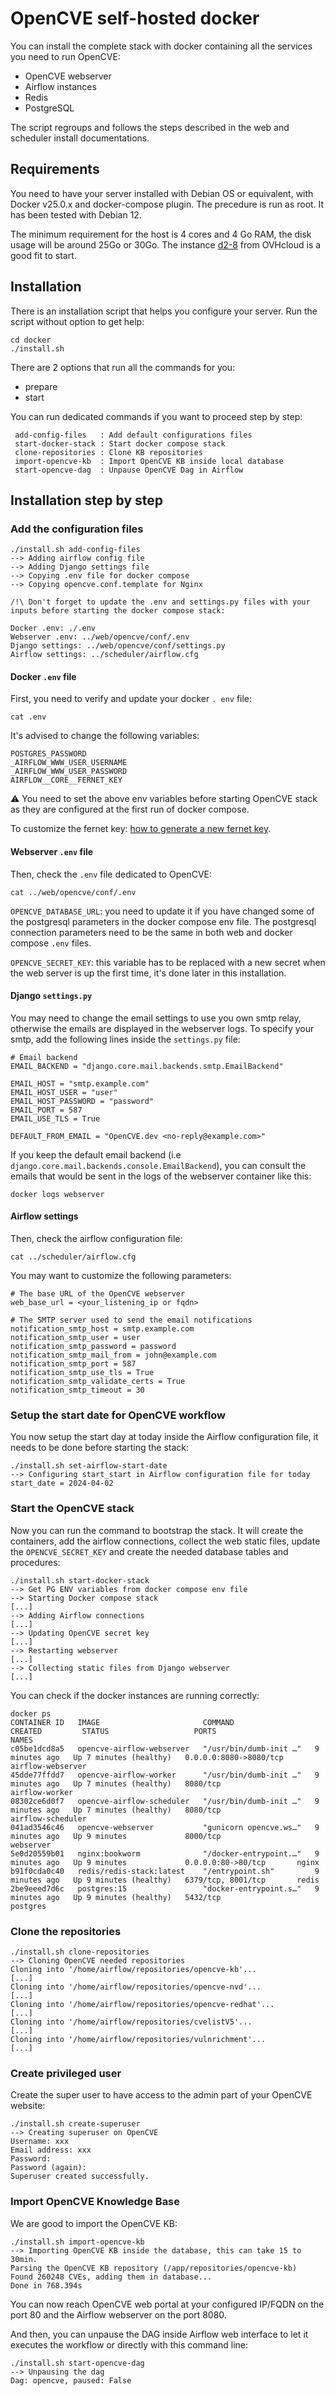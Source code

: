 # OpenCVE self-hosted docker

You can install the complete stack with docker containing all the services you need to run OpenCVE:
- OpenCVE webserver
- Airflow instances
- Redis
- PostgreSQL

The script regroups and follows the steps described in the web and scheduler install documentations.

## Requirements

You need to have your server installed with Debian OS or equivalent, with Docker v25.0.x and docker-compose plugin.
The precedure is run as root. It has been tested with Debian 12.

The minimum requirement for the host is 4 cores and 4 Go RAM, the disk usage will be around 25Go or 30Go. The instance [d2-8](https://www.ovhcloud.com/en/public-cloud/sandbox/) from OVHcloud is a good fit to start.

## Installation

There is an installation script that helps you configure your server.
Run the script without option to get help:

```
cd docker
./install.sh
```

There are 2 options that run all the commands for you:
- prepare
- start

You can run dedicated commands if you want to proceed step by step:
```
 add-config-files   : Add default configurations files
 start-docker-stack : Start docker compose stack
 clone-repositories : Clone KB repositories
 import-opencve-kb  : Import OpenCVE KB inside local database
 start-opencve-dag  : Unpause OpenCVE Dag in Airflow
```

##  Installation step by step

### Add the configuration files

```
./install.sh add-config-files
--> Adding airflow config file
--> Adding Django settings file
--> Copying .env file for docker compose
--> Copying opencve.conf.template for Nginx

/!\ Don't forget to update the .env and settings.py files with your inputs before starting the docker compose stack:

Docker .env: ./.env
Webserver .env: ../web/opencve/conf/.env
Django settings: ../web/opencve/conf/settings.py
Airflow settings: ../scheduler/airflow.cfg
```

#### Docker `.env` file

First, you need to verify and update your docker `. env` file:

```
cat .env
```

It's advised to change the following variables:
```
POSTGRES_PASSWORD
_AIRFLOW_WWW_USER_USERNAME
_AIRFLOW_WWW_USER_PASSWORD
AIRFLOW__CORE__FERNET_KEY
```

:warning: You need to set the above env variables before starting OpenCVE  stack as they are configured at the first run of docker compose.

To customize the fernet key: [how to generate a new fernet key](https://airflow.apache.org/docs/apache-airflow/stable/security/secrets/fernet.html#generating-fernet-key).

#### Webserver `.env` file

Then, check the `.env` file dedicated to OpenCVE:

```
cat ../web/opencve/conf/.env
```

`OPENCVE_DATABASE_URL`: you need to update it if you have changed some of the postgresql parameters in the docker compose env file. The postgresql connection parameters need to be the same in both web and docker compose `.env` files.

`OPENCVE_SECRET_KEY`: this variable has to be replaced with a new secret when the web server is up the first time, it's done later in this installation.

#### Django `settings.py`

You may need to change the email settings to use you own smtp relay, otherwise the emails are displayed in the webserver logs. To specify your smtp, add the following lines inside the `settings.py` file:

```
# Email backend
EMAIL_BACKEND = "django.core.mail.backends.smtp.EmailBackend"

EMAIL_HOST = "smtp.example.com"
EMAIL_HOST_USER = "user"
EMAIL_HOST_PASSWORD = "password"
EMAIL_PORT = 587
EMAIL_USE_TLS = True

DEFAULT_FROM_EMAIL = "OpenCVE.dev <no-reply@example.com>"
```

If you keep the default email backend (i.e `django.core.mail.backends.console.EmailBackend`), you can consult the emails that would be sent in the logs of the webserver container like this:

```
docker logs webserver
```

#### Airflow settings

Then, check the airflow configuration file:

```
cat ../scheduler/airflow.cfg
```

You may want to customize the following parameters:

```
# The base URL of the OpenCVE webserver
web_base_url = <your_listening_ip or fqdn>

# The SMTP server used to send the email notifications
notification_smtp_host = smtp.example.com
notification_smtp_user = user
notification_smtp_password = password
notification_smtp_mail_from = john@example.com
notification_smtp_port = 587
notification_smtp_use_tls = True
notification_smtp_validate_certs = True
notification_smtp_timeout = 30
```

### Setup the start date for OpenCVE workflow

You now setup the start day at today inside the Airflow configuration file, it needs to be done before starting the stack:

```
./install.sh set-airflow-start-date
--> Configuring start_start in Airflow configuration file for today
start_date = 2024-04-02
```

### Start the OpenCVE stack

Now you can run the command to bootstrap the stack.
It will create the containers, add the airflow connections, collect the web static files, update the `OPENCVE_SECRET_KEY` and create the needed database tables and procedures:

```
./install.sh start-docker-stack
--> Get PG ENV variables from docker compose env file
--> Starting Docker compose stack
[...]
--> Adding Airflow connections
[...]
--> Updating OpenCVE secret key
[...]
--> Restarting webserver
[...]
--> Collecting static files from Django webserver
[...]
```

You can check if the docker instances are running correctly:

```
docker ps
CONTAINER ID   IMAGE                       COMMAND                  CREATED         STATUS                   PORTS                    NAMES
c05be1dcd8a5   opencve-airflow-webserver   "/usr/bin/dumb-init …"   9 minutes ago   Up 7 minutes (healthy)   0.0.0.0:8080->8080/tcp   airflow-webserver
45dde77ffdd7   opencve-airflow-worker      "/usr/bin/dumb-init …"   9 minutes ago   Up 7 minutes (healthy)   8080/tcp                 airflow-worker
08302ce6d0f7   opencve-airflow-scheduler   "/usr/bin/dumb-init …"   9 minutes ago   Up 7 minutes (healthy)   8080/tcp                 airflow-scheduler
041ad3546c46   opencve-webserver           "gunicorn opencve.ws…"   9 minutes ago   Up 9 minutes             8000/tcp                 webserver
5e0d20559b01   nginx:bookworm              "/docker-entrypoint.…"   9 minutes ago   Up 9 minutes             0.0.0.0:80->80/tcp       nginx
b91f0cda0c40   redis/redis-stack:latest    "/entrypoint.sh"         9 minutes ago   Up 9 minutes (healthy)   6379/tcp, 8001/tcp       redis
2be9eeed7d6c   postgres:15                 "docker-entrypoint.s…"   9 minutes ago   Up 9 minutes (healthy)   5432/tcp                 postgres
```

### Clone the repositories

```
./install.sh clone-repositories
--> Cloning OpenCVE needed repositories
Cloning into '/home/airflow/repositories/opencve-kb'...
[...]
Cloning into '/home/airflow/repositories/opencve-nvd'...
[...]
Cloning into '/home/airflow/repositories/opencve-redhat'...
[...]
Cloning into '/home/airflow/repositories/cvelistV5'...
[...]
Cloning into '/home/airflow/repositories/vulnrichment'...
[...]
```

### Create privileged user

Create the super user to have access to the admin part of your OpenCVE website:

```
./install.sh create-superuser
--> Creating superuser on OpenCVE
Username: xxx
Email address: xxx
Password:
Password (again):
Superuser created successfully.
```

### Import OpenCVE Knowledge Base

We are good to import the OpenCVE KB:

```
./install.sh import-opencve-kb
--> Importing OpenCVE KB inside the database, this can take 15 to 30min.
Parsing the OpenCVE KB repository (/app/repositories/opencve-kb)
Found 260248 CVEs, adding them in database...
Done in 768.394s
```

You can now reach OpenCVE web portal at your configured IP/FQDN on the port 80 and the Airflow webserver on the port 8080.

And then, you can unpause the DAG inside Airflow web interface to let it executes the workflow or directly with this command line:

```
./install.sh start-opencve-dag
--> Unpausing the dag
Dag: opencve, paused: False
```
